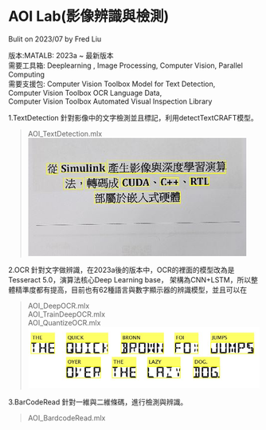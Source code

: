 # AOI Lab(影像辨識與檢測)
Bulit on 2023/07 by Fred Liu  

版本:MATALB: 2023a ~ 最新版本  
需要工具箱: Deeplearning , Image Processing, Computer Vision, Parallel Computing  
需要支援包: 
Computer Vision Toolbox Model for Text Detection,  
Computer Vision Toolbox OCR Language Data,  
Computer Vision Toolbox Automated Visual Inspection Library  
  
  
1.TextDetection
針對影像中的文字檢測並且標記，利用detectTextCRAFT模型。
> AOI_TextDetection.mlx
![image](https://github.com/MoonUsagi/AOI_Lab/blob/main/image/r01.JPG)


2.OCR
針對文字做辨識，在2023a後的版本中，OCR的裡面的模型改為是Tesseract 5.0，演算法核心Deep Learning base，
架構為CNN+LSTM，所以整體精準度都有提高，目前也有62種語言與數字顯示器的辨識模型，並且可以在
> AOI_DeepOCR.mlx  
> AOI_TrainDeepOCR.mlx  
> AOI_QuantizeOCR.mlx  
![image](https://github.com/MoonUsagi/AOI_Lab/blob/main/image/r02.JPG)

3.BarCodeRead
針對一維與二維條碼，進行檢測與辨識。
> AOI_BardcodeRead.mlx